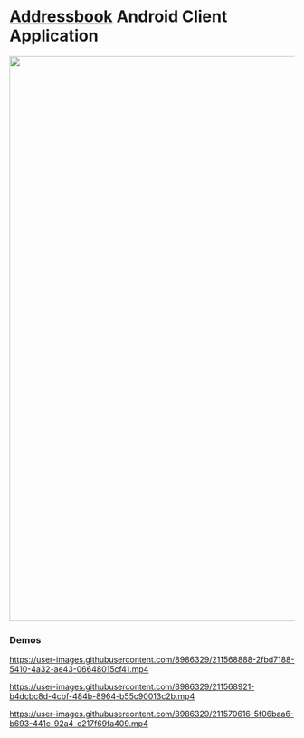 # [Addressbook](https://github.com/dredwardhyde/addressbook) Android Client Application

<img src="https://raw.githubusercontent.com/dredwardhyde/addressbook-android-app/master/screenshots/all_panels.png" width="1000"/>  

### Demos

https://user-images.githubusercontent.com/8986329/211568888-2fbd7188-5410-4a32-ae43-06648015cf41.mp4

https://user-images.githubusercontent.com/8986329/211568921-b4dcbc8d-4cbf-484b-8964-b55c90013c2b.mp4

https://user-images.githubusercontent.com/8986329/211570616-5f06baa6-b693-441c-92a4-c217f69fa409.mp4

